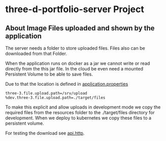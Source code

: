 # three-d-portfolio-server Project

## About Image Files uploaded and shown by the application

The server needs a folder to store uploaded files. Files also can be downloaded from that Folder.

When the application runs on docker as a jar we cannot write or read directly from the this jar file. In the cloud be even need a mounted Persistent Volume to be able to save files.

Due to that the location is defined in [application.properties](./src/main/resources/application.properties#images)

```properties
three-3.file.upload.path=/srv/upload
%dev.three-3.file.upload.path=./target/files
```

To make this explicit and allow uploads in development mode we copy the required files from the resources folder to the ./target/files directory for development.
When we deploy to kubernetes we copy these files to a persistent volume.

For testing the download see [api.http](./api/api.http).

